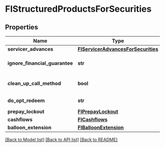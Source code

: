 # FIStructuredProductsForSecurities


## Properties
Name | Type | Description | Notes
------------ | ------------- | ------------- | -------------
**servicer_advances** | [**FIServicerAdvancesForSecurities**](FIServicerAdvancesForSecurities.md) |  | [optional] 
**ignore_financial_guarantee** | **str** | Ignore Financial Guarantee | [optional] 
**clean_up_call_method** | **bool** | Cleanup Call Method | [optional] 
**do_opt_redeem** | **str** | Do OPT Redeem | [optional] 
**prepay_lockout** | [**FIPrepayLockout**](FIPrepayLockout.md) |  | [optional] 
**cashflows** | [**FICashflows**](FICashflows.md) |  | [optional] 
**balloon_extension** | [**FIBalloonExtension**](FIBalloonExtension.md) |  | [optional] 

[[Back to Model list]](../README.md#documentation-for-models) [[Back to API list]](../README.md#documentation-for-api-endpoints) [[Back to README]](../README.md)


